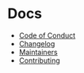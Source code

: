 # Docs

- [Code of Conduct](./CODE_OF_CONDUCT.md)
- [Changelog](./CHANGELOG.md)
- [Maintainers](./MAINTAINERS.md)
- [Contributing](./CONTRIBUTING.md)
